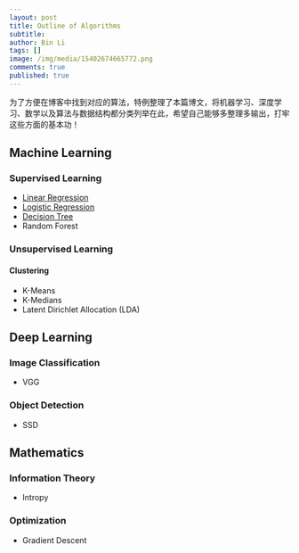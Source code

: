 ```yaml
---
layout: post
title: Outline of Algorithms
subtitle:
author: Bin Li
tags: []
image: /img/media/15402674665772.png
comments: true
published: true
---
```



为了方便在博客中找到对应的算法，特例整理了本篇博文，将机器学习、深度学习、数学以及算法与数据结构都分类列举在此，希望自己能够多整理多输出，打牢这些方面的基本功！

## Machine Learning
### Supervised Learning
* [Linear Regression](https://binlidaily.github.io/2018-06-03-regression/)
* [Logistic Regression](https://binlidaily.github.io/2017-10-03-Logistics-Regression/)
* [Decision Tree](https://binlidaily.github.io/2018-09-11-decision-tree/)
* Random Forest

### Unsupervised Learning
#### Clustering
* K-Means
* K-Medians
* Latent Dirichlet Allocation (LDA)

## Deep Learning
### Image Classification
* VGG
### Object Detection
* SSD


## Mathematics
### Information Theory
* Intropy

### Optimization
* Gradient Descent
